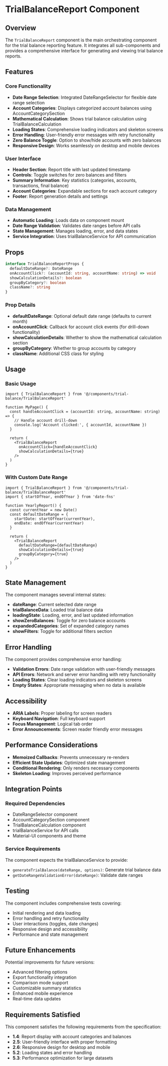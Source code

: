 # TrialBalanceReport Component

## Overview

The `TrialBalanceReport` component is the main orchestrating component for the trial balance reporting feature. It integrates all sub-components and provides a comprehensive interface for generating and viewing trial balance reports.

## Features

### Core Functionality
- **Date Range Selection**: Integrated DateRangeSelector for flexible date range selection
- **Account Categories**: Displays categorized account balances using AccountCategorySection
- **Mathematical Calculation**: Shows trial balance calculation using TrialBalanceCalculation
- **Loading States**: Comprehensive loading indicators and skeleton screens
- **Error Handling**: User-friendly error messages with retry functionality
- **Zero Balance Toggle**: Option to show/hide accounts with zero balances
- **Responsive Design**: Works seamlessly on desktop and mobile devices

### User Interface
- **Header Section**: Report title with last updated timestamp
- **Controls**: Toggle switches for zero balances and filters
- **Summary Information**: Key statistics (categories, accounts, transactions, final balance)
- **Account Categories**: Expandable sections for each account category
- **Footer**: Report generation details and settings

### Data Management
- **Automatic Loading**: Loads data on component mount
- **Date Range Validation**: Validates date ranges before API calls
- **State Management**: Manages loading, error, and data states
- **Service Integration**: Uses trialBalanceService for API communication

## Props

```typescript
interface TrialBalanceReportProps {
  defaultDateRange?: DateRange
  onAccountClick?: (accountId: string, accountName: string) => void
  showCalculationDetails?: boolean
  groupByCategory?: boolean
  className?: string
}
```

### Prop Details

- **defaultDateRange**: Optional default date range (defaults to current month)
- **onAccountClick**: Callback for account click events (for drill-down functionality)
- **showCalculationDetails**: Whether to show the mathematical calculation section
- **groupByCategory**: Whether to group accounts by category
- **className**: Additional CSS class for styling

## Usage

### Basic Usage

```tsx
import { TrialBalanceReport } from '@/components/trial-balance/TrialBalanceReport'

function MyPage() {
  const handleAccountClick = (accountId: string, accountName: string) => {
    // Handle account drill-down
    console.log('Account clicked:', { accountId, accountName })
  }

  return (
    <TrialBalanceReport
      onAccountClick={handleAccountClick}
      showCalculationDetails={true}
    />
  )
}
```

### With Custom Date Range

```tsx
import { TrialBalanceReport } from '@/components/trial-balance/TrialBalanceReport'
import { startOfYear, endOfYear } from 'date-fns'

function YearlyReport() {
  const currentYear = new Date()
  const defaultDateRange = {
    startDate: startOfYear(currentYear),
    endDate: endOfYear(currentYear)
  }

  return (
    <TrialBalanceReport
      defaultDateRange={defaultDateRange}
      showCalculationDetails={true}
      groupByCategory={true}
    />
  )
}
```

## State Management

The component manages several internal states:

- **dateRange**: Current selected date range
- **trialBalanceData**: Loaded trial balance data
- **loadingState**: Loading, error, and last updated information
- **showZeroBalances**: Toggle for zero balance accounts
- **expandedCategories**: Set of expanded category names
- **showFilters**: Toggle for additional filters section

## Error Handling

The component provides comprehensive error handling:

- **Validation Errors**: Date range validation with user-friendly messages
- **API Errors**: Network and server error handling with retry functionality
- **Loading States**: Clear loading indicators and skeleton screens
- **Empty States**: Appropriate messaging when no data is available

## Accessibility

- **ARIA Labels**: Proper labeling for screen readers
- **Keyboard Navigation**: Full keyboard support
- **Focus Management**: Logical tab order
- **Error Announcements**: Screen reader friendly error messages

## Performance Considerations

- **Memoized Callbacks**: Prevents unnecessary re-renders
- **Efficient State Updates**: Optimized state management
- **Conditional Rendering**: Only renders necessary components
- **Skeleton Loading**: Improves perceived performance

## Integration Points

### Required Dependencies
- DateRangeSelector component
- AccountCategorySection component  
- TrialBalanceCalculation component
- trialBalanceService for API calls
- Material-UI components and theme

### Service Requirements
The component expects the trialBalanceService to provide:
- `generateTrialBalance(dateRange, options)`: Generate trial balance data
- `getDateRangeValidationError(dateRange)`: Validate date ranges

## Testing

The component includes comprehensive tests covering:
- Initial rendering and data loading
- Error handling and retry functionality
- User interactions (toggles, date changes)
- Responsive design and accessibility
- Performance and state management

## Future Enhancements

Potential improvements for future versions:
- Advanced filtering options
- Export functionality integration
- Comparison mode support
- Customizable summary statistics
- Enhanced mobile experience
- Real-time data updates

## Requirements Satisfied

This component satisfies the following requirements from the specification:

- **1.4**: Report display with account categories and balances
- **2.5**: User-friendly interface with proper formatting
- **2.6**: Responsive design for desktop and mobile
- **5.2**: Loading states and error handling
- **5.3**: Performance optimization for large datasets
